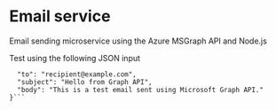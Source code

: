 # Email service
Email sending microservice using the Azure MSGraph API and Node.js

Test using the following JSON input
```{
  "to": "recipient@example.com",
  "subject": "Hello from Graph API",
  "body": "This is a test email sent using Microsoft Graph API."
}```

